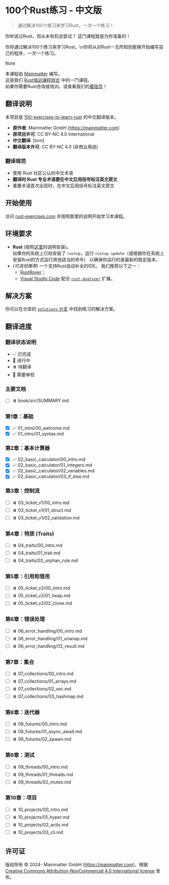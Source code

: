 # 100个Rust练习 - 中文版

> 通过解决100个练习来学习Rust，一次一个练习！

你听说过Rust，但从未有机会尝试？
这门课程就是为你准备的！

你将通过解决100个练习来学习Rust。\n你将从对Rust一无所知到能够开始编写自己的程序，一次一个练习。

> [!NOTE]
> 本课程由 [Mainmatter](https://mainmatter.com/rust-consulting/) 编写。\
> 这是我们 [Rust培训课程组合](https://mainmatter.com/services/workshops/rust/) 中的一门课程。\
> 如果你需要Rust咨询或培训，请查看我们的[着陆页](https://mainmatter.com/rust-consulting/)！

## 翻译说明

本项目是 [100-exercises-to-learn-rust](https://github.com/mainmatter/100-exercises-to-learn-rust) 的中文翻译版本。

- **原作者**: Mainmatter GmbH (https://mainmatter.com)
- **原项目许可**: CC BY-NC 4.0 International
- **中文翻译**: [tom]
- **翻译版本许可**: CC BY-NC 4.0 (非商业用途)

### 翻译规范

- 使用 Rust 社区公认的中文术语
- **翻译时 Rust 专业术语要在中文后用括号标注英文原文**
- 重要术语首次出现时，在中文后用括号标注英文原文

## 开始使用

访问 [rust-exercises.com](https://rust-exercises.com) 并按照那里的说明开始学习本课程。

## 环境要求

- **Rust** (按照[这里](https://www.rust-lang.org/tools/install)的说明安装)。\
  如果你的系统上已经安装了 `rustup`，运行 `rustup update`（或根据你在系统上安装Rust的方式运行其他适当的命令）
  以确保你运行的是最新的稳定版本。
- _(可选但推荐)_ 一个支持Rust自动补全的IDE。
  我们推荐以下之一：
  - [RustRover](https://www.jetbrains.com/rust/)；
  - [Visual Studio Code](https://code.visualstudio.com) 配合
    [`rust-analyzer`](https://marketplace.visualstudio.com/items?itemName=matklad.rust-analyzer) 扩展。

## 解决方案

你可以在仓库的 [`solutions` 分支](https://github.com/mainmatter/100-exercises-to-learn-rust/tree/solutions) 中找到练习的解决方案。

## 翻译进度

### 翻译状态说明
- ✅ 已完成
- 🚧 进行中
- ⏸️ 待翻译
- 📝 需要审校

### 主要文档
- [ ] ⏸️ book/src/SUMMARY.md

### 第1章：基础
- [x] ✅ 01_intro/00_welcome.md
- [x] ✅ 01_intro/01_syntax.md

### 第2章：基本计算器
- [x] ✅ 02_basic_calculator/00_intro.md
- [x] ✅ 02_basic_calculator/01_integers.md
- [x] ✅ 02_basic_calculator/02_variables.md
- [x] ✅ 02_basic_calculator/03_if_else.md

### 第3章：控制流
- [ ] ⏸️ 03_ticket_v1/00_intro.md
- [ ] ⏸️ 03_ticket_v1/01_struct.md
- [ ] ⏸️ 03_ticket_v1/02_validation.md

### 第4章：特质 (Traits)
- [ ] ⏸️ 04_traits/00_intro.md
- [ ] ⏸️ 04_traits/01_trait.md
- [ ] ⏸️ 04_traits/02_orphan_rule.md

### 第5章：引用和借用
- [ ] ⏸️ 05_ticket_v2/00_intro.md
- [ ] ⏸️ 05_ticket_v2/01_heap.md
- [ ] ⏸️ 05_ticket_v2/02_clone.md

### 第6章：错误处理
- [ ] ⏸️ 06_error_handling/00_intro.md
- [ ] ⏸️ 06_error_handling/01_unwrap.md
- [ ] ⏸️ 06_error_handling/02_result.md

### 第7章：集合
- [ ] ⏸️ 07_collections/00_intro.md
- [ ] ⏸️ 07_collections/01_arrays.md
- [ ] ⏸️ 07_collections/02_vec.md
- [ ] ⏸️ 07_collections/03_hashmap.md

### 第8章：迭代器
- [ ] ⏸️ 08_futures/00_intro.md
- [ ] ⏸️ 08_futures/01_async_await.md
- [ ] ⏸️ 08_futures/02_spawn.md

### 第9章：测试
- [ ] ⏸️ 09_threads/00_intro.md
- [ ] ⏸️ 09_threads/01_threads.md
- [ ] ⏸️ 09_threads/02_mutex.md

### 第10章：项目
- [ ] ⏸️ 10_projects/00_intro.md
- [ ] ⏸️ 10_projects/01_hyper.md
- [ ] ⏸️ 10_projects/02_actix.md
- [ ] ⏸️ 10_projects/03_cli.md

## 许可证

版权所有 © 2024- Mainmatter GmbH (https://mainmatter.com)，根据
[Creative Commons Attribution-NonCommercial 4.0 International license](https://creativecommons.org/licenses/by-nc/4.0/) 发布。
